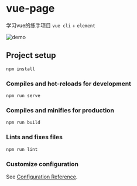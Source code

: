 # vue-page

学习vue的练手项目 `vue cli` + `element`

![demo](https://user-images.githubusercontent.com/31686695/113951196-ab5b8800-9845-11eb-8d0f-9a0da54f757b.png)

## Project setup
```
npm install
```

### Compiles and hot-reloads for development
```
npm run serve
```

### Compiles and minifies for production
```
npm run build
```

### Lints and fixes files
```
npm run lint
```

### Customize configuration
See [Configuration Reference](https://cli.vuejs.org/config/).
